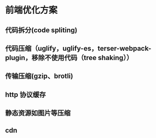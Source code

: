 # 前端优化方案

## 代码拆分(code spliting)

## 代码压缩（uglify，uglify-es，terser-webpack-plugin，移除不使用代码（tree shaking））

## 传输压缩(gzip、brotli)

## http 协议缓存

## 静态资源如图片等压缩

## cdn

